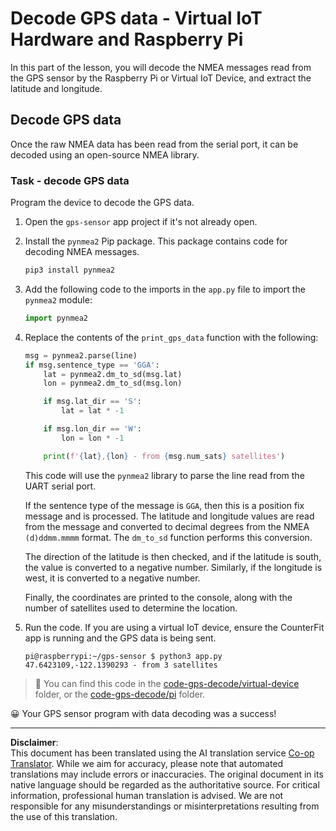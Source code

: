<!--
CO_OP_TRANSLATOR_METADATA:
{
  "original_hash": "cbb8c285bc64c5192fae3368fb5077d2",
  "translation_date": "2025-08-28T19:38:26+00:00",
  "source_file": "3-transport/lessons/1-location-tracking/single-board-computer-gps-decode.md",
  "language_code": "en"
}
-->
# Decode GPS data - Virtual IoT Hardware and Raspberry Pi

In this part of the lesson, you will decode the NMEA messages read from the GPS sensor by the Raspberry Pi or Virtual IoT Device, and extract the latitude and longitude.

## Decode GPS data

Once the raw NMEA data has been read from the serial port, it can be decoded using an open-source NMEA library.

### Task - decode GPS data

Program the device to decode the GPS data.

1. Open the `gps-sensor` app project if it's not already open.

1. Install the `pynmea2` Pip package. This package contains code for decoding NMEA messages.

    ```sh
    pip3 install pynmea2
    ```

1. Add the following code to the imports in the `app.py` file to import the `pynmea2` module:

    ```python
    import pynmea2
    ```

1. Replace the contents of the `print_gps_data` function with the following:

    ```python
    msg = pynmea2.parse(line)
    if msg.sentence_type == 'GGA':
        lat = pynmea2.dm_to_sd(msg.lat)
        lon = pynmea2.dm_to_sd(msg.lon)

        if msg.lat_dir == 'S':
            lat = lat * -1

        if msg.lon_dir == 'W':
            lon = lon * -1

        print(f'{lat},{lon} - from {msg.num_sats} satellites')
    ```

    This code will use the `pynmea2` library to parse the line read from the UART serial port.

    If the sentence type of the message is `GGA`, then this is a position fix message and is processed. The latitude and longitude values are read from the message and converted to decimal degrees from the NMEA `(d)ddmm.mmmm` format. The `dm_to_sd` function performs this conversion.

    The direction of the latitude is then checked, and if the latitude is south, the value is converted to a negative number. Similarly, if the longitude is west, it is converted to a negative number.

    Finally, the coordinates are printed to the console, along with the number of satellites used to determine the location.

1. Run the code. If you are using a virtual IoT device, ensure the CounterFit app is running and the GPS data is being sent.

    ```output
    pi@raspberrypi:~/gps-sensor $ python3 app.py 
    47.6423109,-122.1390293 - from 3 satellites
    ```

> 💁 You can find this code in the [code-gps-decode/virtual-device](../../../../../3-transport/lessons/1-location-tracking/code-gps-decode/virtual-device) folder, or the [code-gps-decode/pi](../../../../../3-transport/lessons/1-location-tracking/code-gps-decode/pi) folder.

😀 Your GPS sensor program with data decoding was a success!

---

**Disclaimer**:  
This document has been translated using the AI translation service [Co-op Translator](https://github.com/Azure/co-op-translator). While we aim for accuracy, please note that automated translations may include errors or inaccuracies. The original document in its native language should be regarded as the authoritative source. For critical information, professional human translation is advised. We are not responsible for any misunderstandings or misinterpretations resulting from the use of this translation.
